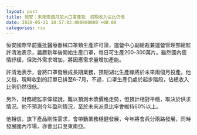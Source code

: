```yaml
---
layout: post
title: 恒安：未來兩個月加大口罩產能　初期收入佔比仍低
date: 2020-05-21 10:57:03.000000000 +08:00
categories: rss
---
```


恒安國際早前獲批醫療器械口罩類生產許可證，運營中心副總裁兼運營管理部總監許清池表示，農曆新年後開始生產口罩，每日可生產200-300萬片。雖然國內疲情紓緩，但海外需求增加，將因應需求量增加產能。

許清池表示，會將口罩發展成長期業務，預期湖北生產線將於未來兩個月投產。他又指，現時收到的訂單已排至6-7月，不過，口罩生產仍處於起步階段，佔總收入比例仍然很低。

另外，財務總監李偉樑說，難以預測木漿價格走勢，但預計相對平穩，取決於供求情況。他不預測今年盈利情況，至於未來派息比率會維持60%以上。

他相信，旗下產品剛性需求，會帶動業務穩健發展，今年將會兵分兩路發展，同時發展國內市場，亦會出口至東南亞。

